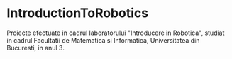 # IntroductionToRobotics
Proiecte efectuate in cadrul laboratorului "Introducere in Robotica", studiat in cadrul Facultatii de Matematica si Informatica, Universitatea din Bucuresti, in anul 3.
